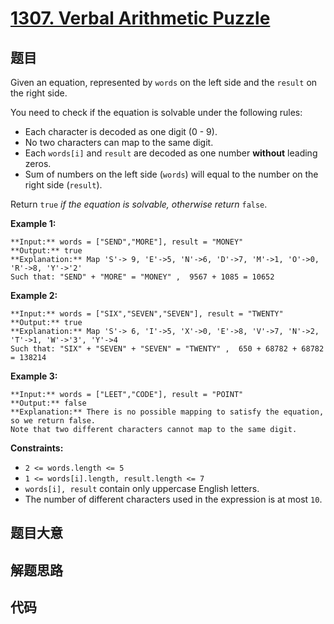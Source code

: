 # [1307. Verbal Arithmetic Puzzle](https://leetcode.com/problems/verbal-arithmetic-puzzle)

## 题目

Given an equation, represented by `words` on the left side and the `result` on
the right side.

You need to check if the equation is solvable under the following rules:

  * Each character is decoded as one digit (0 - 9).
  * No two characters can map to the same digit.
  * Each `words[i]` and `result` are decoded as one number **without** leading zeros.
  * Sum of numbers on the left side (`words`) will equal to the number on the right side (`result`).

Return `true` _if the equation is solvable, otherwise return_ `false`.



**Example 1:**

    
    
    **Input:** words = ["SEND","MORE"], result = "MONEY"
    **Output:** true
    **Explanation:** Map 'S'-> 9, 'E'->5, 'N'->6, 'D'->7, 'M'->1, 'O'->0, 'R'->8, 'Y'->'2'
    Such that: "SEND" + "MORE" = "MONEY" ,  9567 + 1085 = 10652

**Example 2:**

    
    
    **Input:** words = ["SIX","SEVEN","SEVEN"], result = "TWENTY"
    **Output:** true
    **Explanation:** Map 'S'-> 6, 'I'->5, 'X'->0, 'E'->8, 'V'->7, 'N'->2, 'T'->1, 'W'->'3', 'Y'->4
    Such that: "SIX" + "SEVEN" + "SEVEN" = "TWENTY" ,  650 + 68782 + 68782 = 138214

**Example 3:**

    
    
    **Input:** words = ["LEET","CODE"], result = "POINT"
    **Output:** false
    **Explanation:** There is no possible mapping to satisfy the equation, so we return false.
    Note that two different characters cannot map to the same digit.
    



**Constraints:**

  * `2 <= words.length <= 5`
  * `1 <= words[i].length, result.length <= 7`
  * `words[i], result` contain only uppercase English letters.
  * The number of different characters used in the expression is at most `10`.


## 题目大意

## 解题思路

## 代码

```javascript

```
